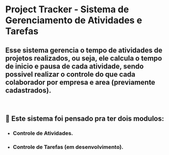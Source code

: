 # Project Tracker -  Sistema de Gerenciamento de Atividades e Tarefas


## Esse sistema gerencia o tempo de atividades de projetos realizados, ou seja, ele calcula o tempo de inicio e pausa de cada atividade, sendo possivel realizar o controle do que cada colaborador por empresa e area (previamente cadastrados).

</br>

## :rocket: Este sistema foi pensado pra ter dois modulos:
- ### Controle de Atividades.
- ### Controle de Tarefas (em desenvolvimento).


